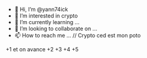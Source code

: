 - 👋 Hi, I’m @yann74ick
- 👀 I’m interested in crypto
- 🌱 I’m currently learning ...
- 💞️ I’m looking to collaborate on ...
- 📫 How to reach me ...
// Crypto ced est mon poto

+1 et on avance
+2
+3
+4
+5
<!---
yann74ick/yann74ick is a ✨ special ✨ repository because its `README.md` (this file) appears on your GitHub profile.
You can click the Preview link to take a look at your changes.
--->
